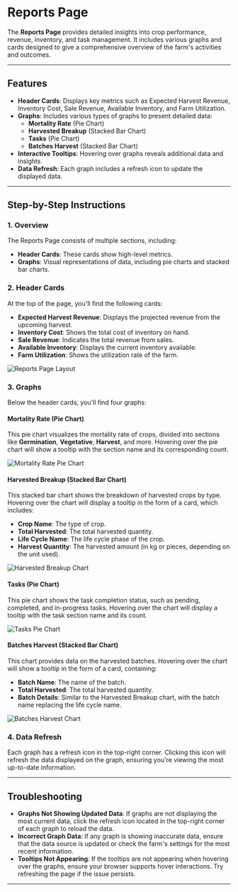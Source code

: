 # Reports Page

The **Reports Page** provides detailed insights into crop performance, revenue, inventory, and task management. It includes various graphs and cards designed to give a comprehensive overview of the farm's activities and outcomes.

---

## Features

- **Header Cards**: Displays key metrics such as Expected Harvest Revenue, Inventory Cost, Sale Revenue, Available Inventory, and Farm Utilization.
- **Graphs**: Includes various types of graphs to present detailed data:
  - **Mortality Rate** (Pie Chart)
  - **Harvested Breakup** (Stacked Bar Chart)
  - **Tasks** (Pie Chart)
  - **Batches Harvest** (Stacked Bar Chart)
- **Interactive Tooltips**: Hovering over graphs reveals additional data and insights.
- **Data Refresh**: Each graph includes a refresh icon to update the displayed data.

---

## Step-by-Step Instructions

### 1. **Overview**

The Reports Page consists of multiple sections, including:

- **Header Cards**: These cards show high-level metrics.
- **Graphs**: Visual representations of data, including pie charts and stacked bar charts.

### 2. **Header Cards**

At the top of the page, you'll find the following cards:

- **Expected Harvest Revenue**: Displays the projected revenue from the upcoming harvest.
- **Inventory Cost**: Shows the total cost of inventory on hand.
- **Sale Revenue**: Indicates the total revenue from sales.
- **Available Inventory**: Displays the current inventory available.
- **Farm Utilization**: Shows the utilization rate of the farm.

![Reports Page Layout](./reportsAttachment/reportsNavigation.png)

### 3. **Graphs**

Below the header cards, you'll find four graphs:

#### **Mortality Rate (Pie Chart)**

This pie chart visualizes the mortality rate of crops, divided into sections like **Germination**, **Vegetative**, **Harvest**, and more. Hovering over the pie chart will show a tooltip with the section name and its corresponding count.

![Mortality Rate Pie Chart](./reportsAttachment/mortalityRate.png)

#### **Harvested Breakup (Stacked Bar Chart)**

This stacked bar chart shows the breakdown of harvested crops by type. Hovering over the chart will display a tooltip in the form of a card, which includes:

- **Crop Name**: The type of crop.
- **Total Harvested**: The total harvested quantity.
- **Life Cycle Name**: The life cycle phase of the crop.
- **Harvest Quantity**: The harvested amount (in kg or pieces, depending on the unit used).

![Harvested Breakup Chart](./reportsAttachment/harvestedBreakdown.png)

#### **Tasks (Pie Chart)**

This pie chart shows the task completion status, such as pending, completed, and in-progress tasks. Hovering over the chart will display a tooltip with the task section name and its count.

![Tasks Pie Chart](./reportsAttachment/task.png)

#### **Batches Harvest (Stacked Bar Chart)**

This chart provides data on the harvested batches. Hovering over the chart will show a tooltip in the form of a card, containing:

- **Batch Name**: The name of the batch.
- **Total Harvested**: The total harvested quantity.
- **Batch Details**: Similar to the Harvested Breakup chart, with the batch name replacing the life cycle name.

![Batches Harvest Chart](./reportsAttachment/batchwiseHarvest.png)

### 4. **Data Refresh**

Each graph has a refresh icon in the top-right corner. Clicking this icon will refresh the data displayed on the graph, ensuring you're viewing the most up-to-date information.

---

## Troubleshooting

- **Graphs Not Showing Updated Data**: If graphs are not displaying the most current data, click the refresh icon located in the top-right corner of each graph to reload the data.
- **Incorrect Graph Data**: If any graph is showing inaccurate data, ensure that the data source is updated or check the farm's settings for the most recent information.
- **Tooltips Not Appearing**: If the tooltips are not appearing when hovering over the graphs, ensure your browser supports hover interactions. Try refreshing the page if the issue persists.

---
